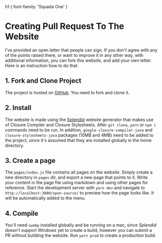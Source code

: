 <critical-path-font text="Creating Pull Request To The Website" family="Squada One">
  h1 { font-family: 'Squada One' }
</critical-path-font>

<row><col>

# Creating Pull Request To The Website

I've provided an open letter that people can sign. If you don't agree with any of the points raised there, or want to improve it in any other way, with additional information, you can fork this website, and add your own letter. Here is an instruction how to do that.

## 1. Fork and Clone Project

The project is hosted on [GitHub](https://github.com/art-deco/open-source). You need to fork and clone it.

## 2. Install

The website is made using the [Splendid](https://github.com/artdecocode/splendid) website generator that makes use of Closure Compiler and Closure Stylesheets. After `git clone`, `yarn` or `npm i` commands need to be run. In addition, ``google-closure-compiler-java`` and ``closure-stylesheets-java`` packages (10MB and 4MB) need to be added to the project, since it's assumed that they are installed globally in the home directory.

## 3. Create a page

The `pages/index.js` file contains all pages on the website. Simply create a new directory in `pages` dir, and export a new page that points to it. Write your content in the page file using markdown and using other pages for reference. Start the development server with `yarn dev` and navigate to `http://localhost:3000/open-source/` to preview how the page looks like. It will be automatically added to the menu.

## 4. Compile

You'll need `cwebp` installed globally and be running on a mac, since _Splendid_ doesn't support Windows yet to create a build, however you can submit a PR without building the website. Run `yarn prod` to create a production build.

</col></row>